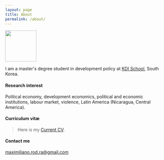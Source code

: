 ```yaml
---
layout: page
title: About
permalink: /about/
---
```


<img src="https://rrmaximiliano.github.io/images/profile-pic.jpg" width="100" height="100" />

I am a master's degree student in development policy at [KDI School](https://www.kdischool.ac.kr), South Korea.

#### Research interest

Political economy, development economics, political and economic institutions, labour market, violence, Latin America (Nicaragua, Central America).

#### Curriculum vitæ
>Here is my [Current CV](https://rrmaximiliano.github.io/Articles/CV160523.pdf).

#### Contact me

[maximiliano.rod.ra@gmail.com](mailto:maximiliano.rod.ra@gmail.com)
